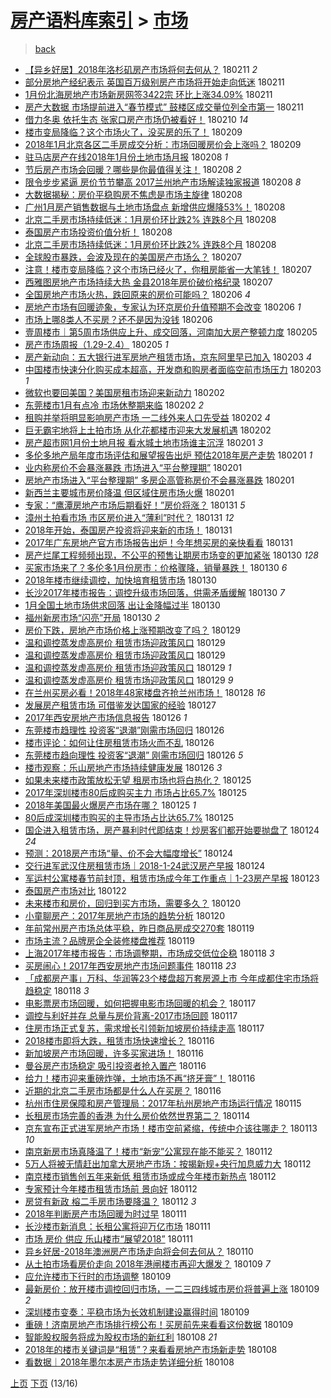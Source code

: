 [房产语料库索引](../../README.md)  > [市场](市场.md)
====
> [back](../README.md)

- [【异乡好居】2018年洛杉矶房产市场将何去何从？](http://jkwz.applinzi.com/ittc/7068859518044079120.html#%E3%80%90%E5%BC%82%E4%B9%A1%E5%A5%BD%E5%B1%85%E3%80%912018%E5%B9%B4%E6%B4%9B%E6%9D%89%E7%9F%B6%E6%88%BF%E4%BA%A7%E5%B8%82%E5%9C%BA%E5%B0%86%E4%BD%95%E5%8E%BB%E4%BD%95%E4%BB%8E%EF%BC%9F) 180211 *2* 
- [部分房地产经纪表示 英国百万级别房产市场将开始走向低迷](http://jkwz.applinzi.com/ittc/7068550657336673287.html#%E9%83%A8%E5%88%86%E6%88%BF%E5%9C%B0%E4%BA%A7%E7%BB%8F%E7%BA%AA%E8%A1%A8%E7%A4%BA+%E8%8B%B1%E5%9B%BD%E7%99%BE%E4%B8%87%E7%BA%A7%E5%88%AB%E6%88%BF%E4%BA%A7%E5%B8%82%E5%9C%BA%E5%B0%86%E5%BC%80%E5%A7%8B%E8%B5%B0%E5%90%91%E4%BD%8E%E8%BF%B7) 180211  
- [1月份北海房地产市场新房网签3422宗 环比上涨34.09%](http://jkwz.applinzi.com/ittc/7068752000148046858.html#1%E6%9C%88%E4%BB%BD%E5%8C%97%E6%B5%B7%E6%88%BF%E5%9C%B0%E4%BA%A7%E5%B8%82%E5%9C%BA%E6%96%B0%E6%88%BF%E7%BD%91%E7%AD%BE3422%E5%AE%97+%E7%8E%AF%E6%AF%94%E4%B8%8A%E6%B6%A834.09%25) 180211  
- [房产大数据 市场提前进入“春节模式” 鼓楼区成交量位列全市第一](http://jkwz.applinzi.com/ittc/7068726418718852103.html#%E6%88%BF%E4%BA%A7%E5%A4%A7%E6%95%B0%E6%8D%AE+%E5%B8%82%E5%9C%BA%E6%8F%90%E5%89%8D%E8%BF%9B%E5%85%A5%E2%80%9C%E6%98%A5%E8%8A%82%E6%A8%A1%E5%BC%8F%E2%80%9D+%E9%BC%93%E6%A5%BC%E5%8C%BA%E6%88%90%E4%BA%A4%E9%87%8F%E4%BD%8D%E5%88%97%E5%85%A8%E5%B8%82%E7%AC%AC%E4%B8%80) 180211  
- [借力冬奥 依托生态 张家口房产市场仍被看好！](http://jkwz.applinzi.com/ittc/7068370702636155911.html#%E5%80%9F%E5%8A%9B%E5%86%AC%E5%A5%A5+%E4%BE%9D%E6%89%98%E7%94%9F%E6%80%81+%E5%BC%A0%E5%AE%B6%E5%8F%A3%E6%88%BF%E4%BA%A7%E5%B8%82%E5%9C%BA%E4%BB%8D%E8%A2%AB%E7%9C%8B%E5%A5%BD%EF%BC%81) 180210 *14* 
- [楼市变局降临？这个市场火了，没买房的乐了！](http://jkwz.applinzi.com/ittc/7068175017844409354.html#%E6%A5%BC%E5%B8%82%E5%8F%98%E5%B1%80%E9%99%8D%E4%B8%B4%EF%BC%9F%E8%BF%99%E4%B8%AA%E5%B8%82%E5%9C%BA%E7%81%AB%E4%BA%86%EF%BC%8C%E6%B2%A1%E4%B9%B0%E6%88%BF%E7%9A%84%E4%B9%90%E4%BA%86%EF%BC%81) 180209  
- [2018年1月北京各区二手房成交分析：市场回暖房价会上涨吗？](http://jkwz.applinzi.com/ittc/7068030166633022475.html#2018%E5%B9%B41%E6%9C%88%E5%8C%97%E4%BA%AC%E5%90%84%E5%8C%BA%E4%BA%8C%E6%89%8B%E6%88%BF%E6%88%90%E4%BA%A4%E5%88%86%E6%9E%90%EF%BC%9A%E5%B8%82%E5%9C%BA%E5%9B%9E%E6%9A%96%E6%88%BF%E4%BB%B7%E4%BC%9A%E4%B8%8A%E6%B6%A8%E5%90%97%EF%BC%9F) 180209  
- [驻马店房产在线2018年1月份土地市场月报](http://jkwz.applinzi.com/ittc/7067766052178363402.html#%E9%A9%BB%E9%A9%AC%E5%BA%97%E6%88%BF%E4%BA%A7%E5%9C%A8%E7%BA%BF2018%E5%B9%B41%E6%9C%88%E4%BB%BD%E5%9C%9F%E5%9C%B0%E5%B8%82%E5%9C%BA%E6%9C%88%E6%8A%A5) 180208 *1* 
- [节后房产市场会回暖？哪些是你最值得关注！](http://jkwz.applinzi.com/ittc/7067755831569679371.html#%E8%8A%82%E5%90%8E%E6%88%BF%E4%BA%A7%E5%B8%82%E5%9C%BA%E4%BC%9A%E5%9B%9E%E6%9A%96%EF%BC%9F%E5%93%AA%E4%BA%9B%E6%98%AF%E4%BD%A0%E6%9C%80%E5%80%BC%E5%BE%97%E5%85%B3%E6%B3%A8%EF%BC%81) 180208 *2* 
- [限令步步紧逼 房价节节攀高 2017兰州地产市场解读独家报道](http://jkwz.applinzi.com/ittc/7067744418646197258.html#%E9%99%90%E4%BB%A4%E6%AD%A5%E6%AD%A5%E7%B4%A7%E9%80%BC+%E6%88%BF%E4%BB%B7%E8%8A%82%E8%8A%82%E6%94%80%E9%AB%98+2017%E5%85%B0%E5%B7%9E%E5%9C%B0%E4%BA%A7%E5%B8%82%E5%9C%BA%E8%A7%A3%E8%AF%BB%E7%8B%AC%E5%AE%B6%E6%8A%A5%E9%81%93) 180208 *8* 
- [大数据揭秘：房价平稳购房不焦虑是市场主旋律](http://jkwz.applinzi.com/ittc/7067723741838967818.html#%E5%A4%A7%E6%95%B0%E6%8D%AE%E6%8F%AD%E7%A7%98%EF%BC%9A%E6%88%BF%E4%BB%B7%E5%B9%B3%E7%A8%B3%E8%B4%AD%E6%88%BF%E4%B8%8D%E7%84%A6%E8%99%91%E6%98%AF%E5%B8%82%E5%9C%BA%E4%B8%BB%E6%97%8B%E5%BE%8B) 180208  
- [广州1月房产销售数据与土地市场盘点 新增供应爆降53%！](http://jkwz.applinzi.com/ittc/7067695051503567878.html#%E5%B9%BF%E5%B7%9E1%E6%9C%88%E6%88%BF%E4%BA%A7%E9%94%80%E5%94%AE%E6%95%B0%E6%8D%AE%E4%B8%8E%E5%9C%9F%E5%9C%B0%E5%B8%82%E5%9C%BA%E7%9B%98%E7%82%B9+%E6%96%B0%E5%A2%9E%E4%BE%9B%E5%BA%94%E7%88%86%E9%99%8D53%25%EF%BC%81) 180208  
- [北京二手房市场持续低迷：1月房价环比跌2% 连跌8个月](http://jkwz.applinzi.com/ittc/7067651985346397201.html#%E5%8C%97%E4%BA%AC%E4%BA%8C%E6%89%8B%E6%88%BF%E5%B8%82%E5%9C%BA%E6%8C%81%E7%BB%AD%E4%BD%8E%E8%BF%B7%EF%BC%9A1%E6%9C%88%E6%88%BF%E4%BB%B7%E7%8E%AF%E6%AF%94%E8%B7%8C2%25+%E8%BF%9E%E8%B7%8C8%E4%B8%AA%E6%9C%88) 180208  
- [泰国房产市场投资价值分析！](http://jkwz.applinzi.com/ittc/7067336922601358342.html#%E6%B3%B0%E5%9B%BD%E6%88%BF%E4%BA%A7%E5%B8%82%E5%9C%BA%E6%8A%95%E8%B5%84%E4%BB%B7%E5%80%BC%E5%88%86%E6%9E%90%EF%BC%81) 180208  
- [北京二手房市场持续低迷：1月房价环比跌2% 连跌8个月](http://jkwz.applinzi.com/ittc/7067624448008389649.html#%E5%8C%97%E4%BA%AC%E4%BA%8C%E6%89%8B%E6%88%BF%E5%B8%82%E5%9C%BA%E6%8C%81%E7%BB%AD%E4%BD%8E%E8%BF%B7%EF%BC%9A1%E6%9C%88%E6%88%BF%E4%BB%B7%E7%8E%AF%E6%AF%94%E8%B7%8C2%25+%E8%BF%9E%E8%B7%8C8%E4%B8%AA%E6%9C%88) 180208  
- [全球股市暴跌，会波及现在的美国房产市场么？](http://jkwz.applinzi.com/ittc/7067440727544300561.html#%E5%85%A8%E7%90%83%E8%82%A1%E5%B8%82%E6%9A%B4%E8%B7%8C%EF%BC%8C%E4%BC%9A%E6%B3%A2%E5%8F%8A%E7%8E%B0%E5%9C%A8%E7%9A%84%E7%BE%8E%E5%9B%BD%E6%88%BF%E4%BA%A7%E5%B8%82%E5%9C%BA%E4%B9%88%EF%BC%9F) 180207  
- [注意！楼市变局降临？这个市场已经火了，你租房能省一大笔钱！](http://jkwz.applinzi.com/ittc/7067323636484932615.html#%E6%B3%A8%E6%84%8F%EF%BC%81%E6%A5%BC%E5%B8%82%E5%8F%98%E5%B1%80%E9%99%8D%E4%B8%B4%EF%BC%9F%E8%BF%99%E4%B8%AA%E5%B8%82%E5%9C%BA%E5%B7%B2%E7%BB%8F%E7%81%AB%E4%BA%86%EF%BC%8C%E4%BD%A0%E7%A7%9F%E6%88%BF%E8%83%BD%E7%9C%81%E4%B8%80%E5%A4%A7%E7%AC%94%E9%92%B1%EF%BC%81) 180207  
- [西雅图房地产市场持续大热 金县2018年房价破价格纪录](http://jkwz.applinzi.com/ittc/7067280680990278667.html#%E8%A5%BF%E9%9B%85%E5%9B%BE%E6%88%BF%E5%9C%B0%E4%BA%A7%E5%B8%82%E5%9C%BA%E6%8C%81%E7%BB%AD%E5%A4%A7%E7%83%AD+%E9%87%91%E5%8E%BF2018%E5%B9%B4%E6%88%BF%E4%BB%B7%E7%A0%B4%E4%BB%B7%E6%A0%BC%E7%BA%AA%E5%BD%95) 180207  
- [全国房地产市场火热，跌回原来的房价可能吗？](http://jkwz.applinzi.com/ittc/7067069549432538123.html#%E5%85%A8%E5%9B%BD%E6%88%BF%E5%9C%B0%E4%BA%A7%E5%B8%82%E5%9C%BA%E7%81%AB%E7%83%AD%EF%BC%8C%E8%B7%8C%E5%9B%9E%E5%8E%9F%E6%9D%A5%E7%9A%84%E6%88%BF%E4%BB%B7%E5%8F%AF%E8%83%BD%E5%90%97%EF%BC%9F) 180206 *4* 
- [房地产市场有回暖迹象，专家认为环京房价升值预期不会改变](http://jkwz.applinzi.com/ittc/7066997370724549643.html#%E6%88%BF%E5%9C%B0%E4%BA%A7%E5%B8%82%E5%9C%BA%E6%9C%89%E5%9B%9E%E6%9A%96%E8%BF%B9%E8%B1%A1%EF%BC%8C%E4%B8%93%E5%AE%B6%E8%AE%A4%E4%B8%BA%E7%8E%AF%E4%BA%AC%E6%88%BF%E4%BB%B7%E5%8D%87%E5%80%BC%E9%A2%84%E6%9C%9F%E4%B8%8D%E4%BC%9A%E6%94%B9%E5%8F%98) 180206 *1* 
- [市场上哪8类人不买房？还不是因为没钱](http://jkwz.applinzi.com/ittc/7066892618506437649.html#%E5%B8%82%E5%9C%BA%E4%B8%8A%E5%93%AA8%E7%B1%BB%E4%BA%BA%E4%B8%8D%E4%B9%B0%E6%88%BF%EF%BC%9F%E8%BF%98%E4%B8%8D%E6%98%AF%E5%9B%A0%E4%B8%BA%E6%B2%A1%E9%92%B1) 180206  
- [壹周楼市｜第5周市场供应上升、成交回落，河南加大房产整顿力度](http://jkwz.applinzi.com/ittc/7066672547066545159.html#%E5%A3%B9%E5%91%A8%E6%A5%BC%E5%B8%82%EF%BD%9C%E7%AC%AC5%E5%91%A8%E5%B8%82%E5%9C%BA%E4%BE%9B%E5%BA%94%E4%B8%8A%E5%8D%87%E3%80%81%E6%88%90%E4%BA%A4%E5%9B%9E%E8%90%BD%EF%BC%8C%E6%B2%B3%E5%8D%97%E5%8A%A0%E5%A4%A7%E6%88%BF%E4%BA%A7%E6%95%B4%E9%A1%BF%E5%8A%9B%E5%BA%A6) 180205  
- [房产市场周报（1.29-2.4）](http://jkwz.applinzi.com/ittc/7066602976821380102.html#%E6%88%BF%E4%BA%A7%E5%B8%82%E5%9C%BA%E5%91%A8%E6%8A%A5%EF%BC%881.29-2.4%EF%BC%89) 180205 *1* 
- [房产新动向：五大银行进军房地产租赁市场，京东阿里早已加入](http://jkwz.applinzi.com/ittc/7065902654494868487.html#%E6%88%BF%E4%BA%A7%E6%96%B0%E5%8A%A8%E5%90%91%EF%BC%9A%E4%BA%94%E5%A4%A7%E9%93%B6%E8%A1%8C%E8%BF%9B%E5%86%9B%E6%88%BF%E5%9C%B0%E4%BA%A7%E7%A7%9F%E8%B5%81%E5%B8%82%E5%9C%BA%EF%BC%8C%E4%BA%AC%E4%B8%9C%E9%98%BF%E9%87%8C%E6%97%A9%E5%B7%B2%E5%8A%A0%E5%85%A5) 180203 *4* 
- [中国楼市快速分化购买成本超高，开发商和购房者面临空前市场压力](http://jkwz.applinzi.com/ittc/7065762799064450064.html#%E4%B8%AD%E5%9B%BD%E6%A5%BC%E5%B8%82%E5%BF%AB%E9%80%9F%E5%88%86%E5%8C%96%E8%B4%AD%E4%B9%B0%E6%88%90%E6%9C%AC%E8%B6%85%E9%AB%98%EF%BC%8C%E5%BC%80%E5%8F%91%E5%95%86%E5%92%8C%E8%B4%AD%E6%88%BF%E8%80%85%E9%9D%A2%E4%B8%B4%E7%A9%BA%E5%89%8D%E5%B8%82%E5%9C%BA%E5%8E%8B%E5%8A%9B) 180203 *1* 
- [微软也要回美国？美国房租市场迎来新动力](http://jkwz.applinzi.com/ittc/7065512532314162192.html#%E5%BE%AE%E8%BD%AF%E4%B9%9F%E8%A6%81%E5%9B%9E%E7%BE%8E%E5%9B%BD%EF%BC%9F%E7%BE%8E%E5%9B%BD%E6%88%BF%E7%A7%9F%E5%B8%82%E5%9C%BA%E8%BF%8E%E6%9D%A5%E6%96%B0%E5%8A%A8%E5%8A%9B) 180202  
- [东莞楼市1月有点冷 市场休整期来临](http://jkwz.applinzi.com/ittc/7065412453557339142.html#%E4%B8%9C%E8%8E%9E%E6%A5%BC%E5%B8%821%E6%9C%88%E6%9C%89%E7%82%B9%E5%86%B7+%E5%B8%82%E5%9C%BA%E4%BC%91%E6%95%B4%E6%9C%9F%E6%9D%A5%E4%B8%B4) 180202 *2* 
- [租购并举将明显影响房产市场 一二线外来人口先受益](http://jkwz.applinzi.com/ittc/7065406534811386890.html#%E7%A7%9F%E8%B4%AD%E5%B9%B6%E4%B8%BE%E5%B0%86%E6%98%8E%E6%98%BE%E5%BD%B1%E5%93%8D%E6%88%BF%E4%BA%A7%E5%B8%82%E5%9C%BA+%E4%B8%80%E4%BA%8C%E7%BA%BF%E5%A4%96%E6%9D%A5%E4%BA%BA%E5%8F%A3%E5%85%88%E5%8F%97%E7%9B%8A) 180202 *4* 
- [巨无霸宅地将上土拍市场 从化花都楼市迎来大发展机遇](http://jkwz.applinzi.com/ittc/7065383315442238475.html#%E5%B7%A8%E6%97%A0%E9%9C%B8%E5%AE%85%E5%9C%B0%E5%B0%86%E4%B8%8A%E5%9C%9F%E6%8B%8D%E5%B8%82%E5%9C%BA+%E4%BB%8E%E5%8C%96%E8%8A%B1%E9%83%BD%E6%A5%BC%E5%B8%82%E8%BF%8E%E6%9D%A5%E5%A4%A7%E5%8F%91%E5%B1%95%E6%9C%BA%E9%81%87) 180202  
- [房产超市网1月份土地月报 看水城土地市场谁主沉浮](http://jkwz.applinzi.com/ittc/7065177208241259526.html#%E6%88%BF%E4%BA%A7%E8%B6%85%E5%B8%82%E7%BD%911%E6%9C%88%E4%BB%BD%E5%9C%9F%E5%9C%B0%E6%9C%88%E6%8A%A5+%E7%9C%8B%E6%B0%B4%E5%9F%8E%E5%9C%9F%E5%9C%B0%E5%B8%82%E5%9C%BA%E8%B0%81%E4%B8%BB%E6%B2%89%E6%B5%AE) 180201 *3* 
- [多伦多地产局年度市场评估和展望报告出炉 预估2018年房产走势](http://jkwz.applinzi.com/ittc/7065158774619112465.html#%E5%A4%9A%E4%BC%A6%E5%A4%9A%E5%9C%B0%E4%BA%A7%E5%B1%80%E5%B9%B4%E5%BA%A6%E5%B8%82%E5%9C%BA%E8%AF%84%E4%BC%B0%E5%92%8C%E5%B1%95%E6%9C%9B%E6%8A%A5%E5%91%8A%E5%87%BA%E7%82%89+%E9%A2%84%E4%BC%B02018%E5%B9%B4%E6%88%BF%E4%BA%A7%E8%B5%B0%E5%8A%BF) 180201 *1* 
- [业内称房价不会暴涨暴跌 市场进入“平台整理期”](http://jkwz.applinzi.com/ittc/7065054195407651857.html#%E4%B8%9A%E5%86%85%E7%A7%B0%E6%88%BF%E4%BB%B7%E4%B8%8D%E4%BC%9A%E6%9A%B4%E6%B6%A8%E6%9A%B4%E8%B7%8C+%E5%B8%82%E5%9C%BA%E8%BF%9B%E5%85%A5%E2%80%9C%E5%B9%B3%E5%8F%B0%E6%95%B4%E7%90%86%E6%9C%9F%E2%80%9D) 180201  
- [房地产市场进入“平台整理期” 多房企高管称房价不会暴涨暴跌](http://jkwz.applinzi.com/ittc/7065039687985398790.html#%E6%88%BF%E5%9C%B0%E4%BA%A7%E5%B8%82%E5%9C%BA%E8%BF%9B%E5%85%A5%E2%80%9C%E5%B9%B3%E5%8F%B0%E6%95%B4%E7%90%86%E6%9C%9F%E2%80%9D+%E5%A4%9A%E6%88%BF%E4%BC%81%E9%AB%98%E7%AE%A1%E7%A7%B0%E6%88%BF%E4%BB%B7%E4%B8%8D%E4%BC%9A%E6%9A%B4%E6%B6%A8%E6%9A%B4%E8%B7%8C) 180201  
- [新西兰主要城市房价降温 但区域住房市场火爆](http://jkwz.applinzi.com/ittc/7065037900071044112.html#%E6%96%B0%E8%A5%BF%E5%85%B0%E4%B8%BB%E8%A6%81%E5%9F%8E%E5%B8%82%E6%88%BF%E4%BB%B7%E9%99%8D%E6%B8%A9+%E4%BD%86%E5%8C%BA%E5%9F%9F%E4%BD%8F%E6%88%BF%E5%B8%82%E5%9C%BA%E7%81%AB%E7%88%86) 180201  
- [专家：“鹰潭房地产市场后期看好！”房价将涨？](http://jkwz.applinzi.com/ittc/7064786616575329290.html#%E4%B8%93%E5%AE%B6%EF%BC%9A%E2%80%9C%E9%B9%B0%E6%BD%AD%E6%88%BF%E5%9C%B0%E4%BA%A7%E5%B8%82%E5%9C%BA%E5%90%8E%E6%9C%9F%E7%9C%8B%E5%A5%BD%EF%BC%81%E2%80%9D%E6%88%BF%E4%BB%B7%E5%B0%86%E6%B6%A8%EF%BC%9F) 180131 *5* 
- [漳州土拍看市场 市区房价进入“薄利”时代？](http://jkwz.applinzi.com/ittc/7064440618111992842.html#%E6%BC%B3%E5%B7%9E%E5%9C%9F%E6%8B%8D%E7%9C%8B%E5%B8%82%E5%9C%BA+%E5%B8%82%E5%8C%BA%E6%88%BF%E4%BB%B7%E8%BF%9B%E5%85%A5%E2%80%9C%E8%96%84%E5%88%A9%E2%80%9D%E6%97%B6%E4%BB%A3%EF%BC%9F) 180131 *12* 
- [2018年开始，泰国房产投资将迎来新的市场！](http://jkwz.applinzi.com/ittc/7064668514462204938.html#2018%E5%B9%B4%E5%BC%80%E5%A7%8B%EF%BC%8C%E6%B3%B0%E5%9B%BD%E6%88%BF%E4%BA%A7%E6%8A%95%E8%B5%84%E5%B0%86%E8%BF%8E%E6%9D%A5%E6%96%B0%E7%9A%84%E5%B8%82%E5%9C%BA%EF%BC%81) 180131  
- [2017年广东房地产官方市场报告出炉！今年想买房的亲快看看](http://jkwz.applinzi.com/ittc/7064544522220864518.html#2017%E5%B9%B4%E5%B9%BF%E4%B8%9C%E6%88%BF%E5%9C%B0%E4%BA%A7%E5%AE%98%E6%96%B9%E5%B8%82%E5%9C%BA%E6%8A%A5%E5%91%8A%E5%87%BA%E7%82%89%EF%BC%81%E4%BB%8A%E5%B9%B4%E6%83%B3%E4%B9%B0%E6%88%BF%E7%9A%84%E4%BA%B2%E5%BF%AB%E7%9C%8B%E7%9C%8B) 180131  
- [房产烂尾工程频频出现，不公平的预售让期房市场变的更加紧张](http://jkwz.applinzi.com/ittc/7064466181996413963.html#%E6%88%BF%E4%BA%A7%E7%83%82%E5%B0%BE%E5%B7%A5%E7%A8%8B%E9%A2%91%E9%A2%91%E5%87%BA%E7%8E%B0%EF%BC%8C%E4%B8%8D%E5%85%AC%E5%B9%B3%E7%9A%84%E9%A2%84%E5%94%AE%E8%AE%A9%E6%9C%9F%E6%88%BF%E5%B8%82%E5%9C%BA%E5%8F%98%E7%9A%84%E6%9B%B4%E5%8A%A0%E7%B4%A7%E5%BC%A0) 180130 *128* 
- [买家市场来了？多伦多1月份房市：价格骤降，销量暴跌！](http://jkwz.applinzi.com/ittc/7064331058370053137.html#%E4%B9%B0%E5%AE%B6%E5%B8%82%E5%9C%BA%E6%9D%A5%E4%BA%86%EF%BC%9F%E5%A4%9A%E4%BC%A6%E5%A4%9A1%E6%9C%88%E4%BB%BD%E6%88%BF%E5%B8%82%EF%BC%9A%E4%BB%B7%E6%A0%BC%E9%AA%A4%E9%99%8D%EF%BC%8C%E9%94%80%E9%87%8F%E6%9A%B4%E8%B7%8C%EF%BC%81) 180130 *6* 
- [2018年楼市继续调控，加快培育租赁市场](http://jkwz.applinzi.com/ittc/7064312651394319367.html#2018%E5%B9%B4%E6%A5%BC%E5%B8%82%E7%BB%A7%E7%BB%AD%E8%B0%83%E6%8E%A7%EF%BC%8C%E5%8A%A0%E5%BF%AB%E5%9F%B9%E8%82%B2%E7%A7%9F%E8%B5%81%E5%B8%82%E5%9C%BA) 180130  
- [长沙2017年楼市报告：调控升级市场回落，供需矛盾缓解](http://jkwz.applinzi.com/ittc/7064303616389547015.html#%E9%95%BF%E6%B2%992017%E5%B9%B4%E6%A5%BC%E5%B8%82%E6%8A%A5%E5%91%8A%EF%BC%9A%E8%B0%83%E6%8E%A7%E5%8D%87%E7%BA%A7%E5%B8%82%E5%9C%BA%E5%9B%9E%E8%90%BD%EF%BC%8C%E4%BE%9B%E9%9C%80%E7%9F%9B%E7%9B%BE%E7%BC%93%E8%A7%A3) 180130 *7* 
- [1月全国土地市场供求回落 出让金降幅过半](http://jkwz.applinzi.com/ittc/7064300276981171207.html#1%E6%9C%88%E5%85%A8%E5%9B%BD%E5%9C%9F%E5%9C%B0%E5%B8%82%E5%9C%BA%E4%BE%9B%E6%B1%82%E5%9B%9E%E8%90%BD+%E5%87%BA%E8%AE%A9%E9%87%91%E9%99%8D%E5%B9%85%E8%BF%87%E5%8D%8A) 180130  
- [福州新房市场“闪亮”开局](http://jkwz.applinzi.com/ittc/7064296516867326982.html#%E7%A6%8F%E5%B7%9E%E6%96%B0%E6%88%BF%E5%B8%82%E5%9C%BA%E2%80%9C%E9%97%AA%E4%BA%AE%E2%80%9D%E5%BC%80%E5%B1%80) 180130 *2* 
- [房价下跌，房地产市场价格上涨预期改变了吗？](http://jkwz.applinzi.com/ittc/7063958024744338439.html#%E6%88%BF%E4%BB%B7%E4%B8%8B%E8%B7%8C%EF%BC%8C%E6%88%BF%E5%9C%B0%E4%BA%A7%E5%B8%82%E5%9C%BA%E4%BB%B7%E6%A0%BC%E4%B8%8A%E6%B6%A8%E9%A2%84%E6%9C%9F%E6%94%B9%E5%8F%98%E4%BA%86%E5%90%97%EF%BC%9F) 180129  
- [温和调控蒸发虚高房价 租赁市场迎政策风口](http://jkwz.applinzi.com/ittc/7063928736372491270.html#%E6%B8%A9%E5%92%8C%E8%B0%83%E6%8E%A7%E8%92%B8%E5%8F%91%E8%99%9A%E9%AB%98%E6%88%BF%E4%BB%B7+%E7%A7%9F%E8%B5%81%E5%B8%82%E5%9C%BA%E8%BF%8E%E6%94%BF%E7%AD%96%E9%A3%8E%E5%8F%A3) 180129  
- [温和调控蒸发虚高房价 租赁市场迎政策风口](http://jkwz.applinzi.com/ittc/7063927962393379847.html#%E6%B8%A9%E5%92%8C%E8%B0%83%E6%8E%A7%E8%92%B8%E5%8F%91%E8%99%9A%E9%AB%98%E6%88%BF%E4%BB%B7+%E7%A7%9F%E8%B5%81%E5%B8%82%E5%9C%BA%E8%BF%8E%E6%94%BF%E7%AD%96%E9%A3%8E%E5%8F%A3) 180129  
- [温和调控蒸发虚高房价 租赁市场迎政策风口](http://jkwz.applinzi.com/ittc/7063908588722848785.html#%E6%B8%A9%E5%92%8C%E8%B0%83%E6%8E%A7%E8%92%B8%E5%8F%91%E8%99%9A%E9%AB%98%E6%88%BF%E4%BB%B7+%E7%A7%9F%E8%B5%81%E5%B8%82%E5%9C%BA%E8%BF%8E%E6%94%BF%E7%AD%96%E9%A3%8E%E5%8F%A3) 180129 *1* 
- [温和调控蒸发虚高房价 租赁市场迎政策风口](http://jkwz.applinzi.com/ittc/7063865218491220999.html#%E6%B8%A9%E5%92%8C%E8%B0%83%E6%8E%A7%E8%92%B8%E5%8F%91%E8%99%9A%E9%AB%98%E6%88%BF%E4%BB%B7+%E7%A7%9F%E8%B5%81%E5%B8%82%E5%9C%BA%E8%BF%8E%E6%94%BF%E7%AD%96%E9%A3%8E%E5%8F%A3) 180129 *9* 
- [在兰州买房必看！2018年48家楼盘齐抢兰州市场！](http://jkwz.applinzi.com/ittc/7063578693530551313.html#%E5%9C%A8%E5%85%B0%E5%B7%9E%E4%B9%B0%E6%88%BF%E5%BF%85%E7%9C%8B%EF%BC%812018%E5%B9%B448%E5%AE%B6%E6%A5%BC%E7%9B%98%E9%BD%90%E6%8A%A2%E5%85%B0%E5%B7%9E%E5%B8%82%E5%9C%BA%EF%BC%81) 180128 *16* 
- [发展房产租赁市场 可借鉴发达国家的经验](http://jkwz.applinzi.com/ittc/7063169150174626832.html#%E5%8F%91%E5%B1%95%E6%88%BF%E4%BA%A7%E7%A7%9F%E8%B5%81%E5%B8%82%E5%9C%BA+%E5%8F%AF%E5%80%9F%E9%89%B4%E5%8F%91%E8%BE%BE%E5%9B%BD%E5%AE%B6%E7%9A%84%E7%BB%8F%E9%AA%8C) 180127  
- [2017年西安房地产市场信息报告](http://jkwz.applinzi.com/ittc/7062916029812835335.html#2017%E5%B9%B4%E8%A5%BF%E5%AE%89%E6%88%BF%E5%9C%B0%E4%BA%A7%E5%B8%82%E5%9C%BA%E4%BF%A1%E6%81%AF%E6%8A%A5%E5%91%8A) 180126 *1* 
- [东莞楼市趋理性 投资客“退潮”刚需市场回归](http://jkwz.applinzi.com/ittc/7062821336479433744.html#%E4%B8%9C%E8%8E%9E%E6%A5%BC%E5%B8%82%E8%B6%8B%E7%90%86%E6%80%A7+%E6%8A%95%E8%B5%84%E5%AE%A2%E2%80%9C%E9%80%80%E6%BD%AE%E2%80%9D%E5%88%9A%E9%9C%80%E5%B8%82%E5%9C%BA%E5%9B%9E%E5%BD%92) 180126  
- [楼市评论：如何让住房租赁市场火而不乱](http://jkwz.applinzi.com/ittc/7062821325821707275.html#%E6%A5%BC%E5%B8%82%E8%AF%84%E8%AE%BA%EF%BC%9A%E5%A6%82%E4%BD%95%E8%AE%A9%E4%BD%8F%E6%88%BF%E7%A7%9F%E8%B5%81%E5%B8%82%E5%9C%BA%E7%81%AB%E8%80%8C%E4%B8%8D%E4%B9%B1) 180126  
- [东莞楼市趋向理性 投资客“退潮” 刚需市场回归](http://jkwz.applinzi.com/ittc/7062796254650565642.html#%E4%B8%9C%E8%8E%9E%E6%A5%BC%E5%B8%82%E8%B6%8B%E5%90%91%E7%90%86%E6%80%A7+%E6%8A%95%E8%B5%84%E5%AE%A2%E2%80%9C%E9%80%80%E6%BD%AE%E2%80%9D+%E5%88%9A%E9%9C%80%E5%B8%82%E5%9C%BA%E5%9B%9E%E5%BD%92) 180126 *5* 
- [楼市观察：乐山房地产市场持续健康发展](http://jkwz.applinzi.com/ittc/7062786228548535313.html#%E6%A5%BC%E5%B8%82%E8%A7%82%E5%AF%9F%EF%BC%9A%E4%B9%90%E5%B1%B1%E6%88%BF%E5%9C%B0%E4%BA%A7%E5%B8%82%E5%9C%BA%E6%8C%81%E7%BB%AD%E5%81%A5%E5%BA%B7%E5%8F%91%E5%B1%95) 180126 *3* 
- [如果未来楼市政策放松无望 租房市场也将白热化？](http://jkwz.applinzi.com/ittc/7062535818160112647.html#%E5%A6%82%E6%9E%9C%E6%9C%AA%E6%9D%A5%E6%A5%BC%E5%B8%82%E6%94%BF%E7%AD%96%E6%94%BE%E6%9D%BE%E6%97%A0%E6%9C%9B+%E7%A7%9F%E6%88%BF%E5%B8%82%E5%9C%BA%E4%B9%9F%E5%B0%86%E7%99%BD%E7%83%AD%E5%8C%96%EF%BC%9F) 180125  
- [2017年深圳楼市80后成购买主力 市场占比65.7%](http://jkwz.applinzi.com/ittc/7062534449810375691.html#2017%E5%B9%B4%E6%B7%B1%E5%9C%B3%E6%A5%BC%E5%B8%8280%E5%90%8E%E6%88%90%E8%B4%AD%E4%B9%B0%E4%B8%BB%E5%8A%9B+%E5%B8%82%E5%9C%BA%E5%8D%A0%E6%AF%9465.7%25) 180125  
- [2018年美国最火爆房产市场在哪？](http://jkwz.applinzi.com/ittc/7062526002268210192.html#2018%E5%B9%B4%E7%BE%8E%E5%9B%BD%E6%9C%80%E7%81%AB%E7%88%86%E6%88%BF%E4%BA%A7%E5%B8%82%E5%9C%BA%E5%9C%A8%E5%93%AA%EF%BC%9F) 180125 *1* 
- [80后成深圳楼市购买的主导市场占比达65.7%](http://jkwz.applinzi.com/ittc/7062443727790801937.html#80%E5%90%8E%E6%88%90%E6%B7%B1%E5%9C%B3%E6%A5%BC%E5%B8%82%E8%B4%AD%E4%B9%B0%E7%9A%84%E4%B8%BB%E5%AF%BC%E5%B8%82%E5%9C%BA%E5%8D%A0%E6%AF%94%E8%BE%BE65.7%25) 180125  
- [国企进入租赁市场，房产暴利时代即结束！炒房客们都开始要抛盘了](http://jkwz.applinzi.com/ittc/7062100471064298513.html#%E5%9B%BD%E4%BC%81%E8%BF%9B%E5%85%A5%E7%A7%9F%E8%B5%81%E5%B8%82%E5%9C%BA%EF%BC%8C%E6%88%BF%E4%BA%A7%E6%9A%B4%E5%88%A9%E6%97%B6%E4%BB%A3%E5%8D%B3%E7%BB%93%E6%9D%9F%EF%BC%81%E7%82%92%E6%88%BF%E5%AE%A2%E4%BB%AC%E9%83%BD%E5%BC%80%E5%A7%8B%E8%A6%81%E6%8A%9B%E7%9B%98%E4%BA%86) 180124 *24* 
- [预测：2018房产市场“量、价不会大幅度增长”](http://jkwz.applinzi.com/ittc/7062082045205808139.html#%E9%A2%84%E6%B5%8B%EF%BC%9A2018%E6%88%BF%E4%BA%A7%E5%B8%82%E5%9C%BA%E2%80%9C%E9%87%8F%E3%80%81%E4%BB%B7%E4%B8%8D%E4%BC%9A%E5%A4%A7%E5%B9%85%E5%BA%A6%E5%A2%9E%E9%95%BF%E2%80%9D) 180124  
- [交行进军武汉住房租赁市场｜2018-1-24武汉房产早报](http://jkwz.applinzi.com/ittc/7062061474489304070.html#%E4%BA%A4%E8%A1%8C%E8%BF%9B%E5%86%9B%E6%AD%A6%E6%B1%89%E4%BD%8F%E6%88%BF%E7%A7%9F%E8%B5%81%E5%B8%82%E5%9C%BA%EF%BD%9C2018-1-24%E6%AD%A6%E6%B1%89%E6%88%BF%E4%BA%A7%E6%97%A9%E6%8A%A5) 180124  
- [军运村公寓楼春节前封顶，租赁市场成今年工作重点｜1-23房产早报](http://jkwz.applinzi.com/ittc/7061688691607471120.html#%E5%86%9B%E8%BF%90%E6%9D%91%E5%85%AC%E5%AF%93%E6%A5%BC%E6%98%A5%E8%8A%82%E5%89%8D%E5%B0%81%E9%A1%B6%EF%BC%8C%E7%A7%9F%E8%B5%81%E5%B8%82%E5%9C%BA%E6%88%90%E4%BB%8A%E5%B9%B4%E5%B7%A5%E4%BD%9C%E9%87%8D%E7%82%B9%EF%BD%9C1-23%E6%88%BF%E4%BA%A7%E6%97%A9%E6%8A%A5) 180123  
- [泰国房产市场对比](http://jkwz.applinzi.com/ittc/7061419038704403467.html#%E6%B3%B0%E5%9B%BD%E6%88%BF%E4%BA%A7%E5%B8%82%E5%9C%BA%E5%AF%B9%E6%AF%94) 180122  
- [未来楼市和房价，回归到买方市场，需要多久？](http://jkwz.applinzi.com/ittc/7060739792717743120.html#%E6%9C%AA%E6%9D%A5%E6%A5%BC%E5%B8%82%E5%92%8C%E6%88%BF%E4%BB%B7%EF%BC%8C%E5%9B%9E%E5%BD%92%E5%88%B0%E4%B9%B0%E6%96%B9%E5%B8%82%E5%9C%BA%EF%BC%8C%E9%9C%80%E8%A6%81%E5%A4%9A%E4%B9%85%EF%BC%9F) 180120  
- [小童聊房产：2017年房地产市场的趋势分析](http://jkwz.applinzi.com/ittc/7060695026990842887.html#%E5%B0%8F%E7%AB%A5%E8%81%8A%E6%88%BF%E4%BA%A7%EF%BC%9A2017%E5%B9%B4%E6%88%BF%E5%9C%B0%E4%BA%A7%E5%B8%82%E5%9C%BA%E7%9A%84%E8%B6%8B%E5%8A%BF%E5%88%86%E6%9E%90) 180120  
- [年前常州房产市场总体平稳，昨日商品房成交270套](http://jkwz.applinzi.com/ittc/7060260928199590923.html#%E5%B9%B4%E5%89%8D%E5%B8%B8%E5%B7%9E%E6%88%BF%E4%BA%A7%E5%B8%82%E5%9C%BA%E6%80%BB%E4%BD%93%E5%B9%B3%E7%A8%B3%EF%BC%8C%E6%98%A8%E6%97%A5%E5%95%86%E5%93%81%E6%88%BF%E6%88%90%E4%BA%A4270%E5%A5%97) 180119  
- [市场主流？品牌房企全装修楼盘推荐](http://jkwz.applinzi.com/ittc/7060198108594439175.html#%E5%B8%82%E5%9C%BA%E4%B8%BB%E6%B5%81%EF%BC%9F%E5%93%81%E7%89%8C%E6%88%BF%E4%BC%81%E5%85%A8%E8%A3%85%E4%BF%AE%E6%A5%BC%E7%9B%98%E6%8E%A8%E8%8D%90) 180119  
- [上海2017年楼市报告：市场调整期，市场成交低位企稳](http://jkwz.applinzi.com/ittc/7059962033401758730.html#%E4%B8%8A%E6%B5%B72017%E5%B9%B4%E6%A5%BC%E5%B8%82%E6%8A%A5%E5%91%8A%EF%BC%9A%E5%B8%82%E5%9C%BA%E8%B0%83%E6%95%B4%E6%9C%9F%EF%BC%8C%E5%B8%82%E5%9C%BA%E6%88%90%E4%BA%A4%E4%BD%8E%E4%BD%8D%E4%BC%81%E7%A8%B3) 180118 *3* 
- [买房闹心！2017年西安房地产市场问题事件](http://jkwz.applinzi.com/ittc/7059957636395435019.html#%E4%B9%B0%E6%88%BF%E9%97%B9%E5%BF%83%EF%BC%812017%E5%B9%B4%E8%A5%BF%E5%AE%89%E6%88%BF%E5%9C%B0%E4%BA%A7%E5%B8%82%E5%9C%BA%E9%97%AE%E9%A2%98%E4%BA%8B%E4%BB%B6) 180118 *23* 
- [「成都房产事」万科、华润等23个楼盘超万套房源上市 今年成都住宅市场将趋稳定](http://jkwz.applinzi.com/ittc/7059885823015519249.html#%E3%80%8C%E6%88%90%E9%83%BD%E6%88%BF%E4%BA%A7%E4%BA%8B%E3%80%8D%E4%B8%87%E7%A7%91%E3%80%81%E5%8D%8E%E6%B6%A6%E7%AD%8923%E4%B8%AA%E6%A5%BC%E7%9B%98%E8%B6%85%E4%B8%87%E5%A5%97%E6%88%BF%E6%BA%90%E4%B8%8A%E5%B8%82+%E4%BB%8A%E5%B9%B4%E6%88%90%E9%83%BD%E4%BD%8F%E5%AE%85%E5%B8%82%E5%9C%BA%E5%B0%86%E8%B6%8B%E7%A8%B3%E5%AE%9A) 180118 *3* 
- [电影票房市场回暖，如何把握电影市场回暖的机会？](http://jkwz.applinzi.com/ittc/7059688054409659409.html#%E7%94%B5%E5%BD%B1%E7%A5%A8%E6%88%BF%E5%B8%82%E5%9C%BA%E5%9B%9E%E6%9A%96%EF%BC%8C%E5%A6%82%E4%BD%95%E6%8A%8A%E6%8F%A1%E7%94%B5%E5%BD%B1%E5%B8%82%E5%9C%BA%E5%9B%9E%E6%9A%96%E7%9A%84%E6%9C%BA%E4%BC%9A%EF%BC%9F) 180117  
- [调控与利好并存 总量与房价背离-2017市场回顾](http://jkwz.applinzi.com/ittc/7059631872898761744.html#%E8%B0%83%E6%8E%A7%E4%B8%8E%E5%88%A9%E5%A5%BD%E5%B9%B6%E5%AD%98+%E6%80%BB%E9%87%8F%E4%B8%8E%E6%88%BF%E4%BB%B7%E8%83%8C%E7%A6%BB-2017%E5%B8%82%E5%9C%BA%E5%9B%9E%E9%A1%BE) 180117  
- [住房市场正式复苏，需求增长引领新加坡房价持续走高](http://jkwz.applinzi.com/ittc/7059497577458697227.html#%E4%BD%8F%E6%88%BF%E5%B8%82%E5%9C%BA%E6%AD%A3%E5%BC%8F%E5%A4%8D%E8%8B%8F%EF%BC%8C%E9%9C%80%E6%B1%82%E5%A2%9E%E9%95%BF%E5%BC%95%E9%A2%86%E6%96%B0%E5%8A%A0%E5%9D%A1%E6%88%BF%E4%BB%B7%E6%8C%81%E7%BB%AD%E8%B5%B0%E9%AB%98) 180117  
- [2018楼市即将大跌，租赁市场快速增长？](http://jkwz.applinzi.com/ittc/7059285022605837328.html#2018%E6%A5%BC%E5%B8%82%E5%8D%B3%E5%B0%86%E5%A4%A7%E8%B7%8C%EF%BC%8C%E7%A7%9F%E8%B5%81%E5%B8%82%E5%9C%BA%E5%BF%AB%E9%80%9F%E5%A2%9E%E9%95%BF%EF%BC%9F) 180116  
- [新加坡房产市场回暖，许多买家进场！](http://jkwz.applinzi.com/ittc/7059212450409219078.html#%E6%96%B0%E5%8A%A0%E5%9D%A1%E6%88%BF%E4%BA%A7%E5%B8%82%E5%9C%BA%E5%9B%9E%E6%9A%96%EF%BC%8C%E8%AE%B8%E5%A4%9A%E4%B9%B0%E5%AE%B6%E8%BF%9B%E5%9C%BA%EF%BC%81) 180116  
- [曼谷房产市场稳定 吸引投资者抢入置产](http://jkwz.applinzi.com/ittc/7059138352450634769.html#%E6%9B%BC%E8%B0%B7%E6%88%BF%E4%BA%A7%E5%B8%82%E5%9C%BA%E7%A8%B3%E5%AE%9A+%E5%90%B8%E5%BC%95%E6%8A%95%E8%B5%84%E8%80%85%E6%8A%A2%E5%85%A5%E7%BD%AE%E4%BA%A7) 180116  
- [给力！楼市迎来重磅炸弹，土地市场不再“挤牙膏”！](http://jkwz.applinzi.com/ittc/7059126824766800902.html#%E7%BB%99%E5%8A%9B%EF%BC%81%E6%A5%BC%E5%B8%82%E8%BF%8E%E6%9D%A5%E9%87%8D%E7%A3%85%E7%82%B8%E5%BC%B9%EF%BC%8C%E5%9C%9F%E5%9C%B0%E5%B8%82%E5%9C%BA%E4%B8%8D%E5%86%8D%E2%80%9C%E6%8C%A4%E7%89%99%E8%86%8F%E2%80%9D%EF%BC%81) 180116  
- [近期的北京二手房市场都是什么人在买房？](http://jkwz.applinzi.com/ittc/7059103963473773584.html#%E8%BF%91%E6%9C%9F%E7%9A%84%E5%8C%97%E4%BA%AC%E4%BA%8C%E6%89%8B%E6%88%BF%E5%B8%82%E5%9C%BA%E9%83%BD%E6%98%AF%E4%BB%80%E4%B9%88%E4%BA%BA%E5%9C%A8%E4%B9%B0%E6%88%BF%EF%BC%9F) 180116  
- [杭州市住房保障和房产管理局：2017年杭州房地产市场运行情况](http://jkwz.applinzi.com/ittc/7058746400571917318.html#%E6%9D%AD%E5%B7%9E%E5%B8%82%E4%BD%8F%E6%88%BF%E4%BF%9D%E9%9A%9C%E5%92%8C%E6%88%BF%E4%BA%A7%E7%AE%A1%E7%90%86%E5%B1%80%EF%BC%9A2017%E5%B9%B4%E6%9D%AD%E5%B7%9E%E6%88%BF%E5%9C%B0%E4%BA%A7%E5%B8%82%E5%9C%BA%E8%BF%90%E8%A1%8C%E6%83%85%E5%86%B5) 180115  
- [长租房市场完善的香港 为什么房价依然世界第二？](http://jkwz.applinzi.com/ittc/7058521466151109648.html#%E9%95%BF%E7%A7%9F%E6%88%BF%E5%B8%82%E5%9C%BA%E5%AE%8C%E5%96%84%E7%9A%84%E9%A6%99%E6%B8%AF+%E4%B8%BA%E4%BB%80%E4%B9%88%E6%88%BF%E4%BB%B7%E4%BE%9D%E7%84%B6%E4%B8%96%E7%95%8C%E7%AC%AC%E4%BA%8C%EF%BC%9F) 180114  
- [京东宣布正式进军房地产市场！楼市空前紧缩，传统中介该往哪走？](http://jkwz.applinzi.com/ittc/7058085293385581574.html#%E4%BA%AC%E4%B8%9C%E5%AE%A3%E5%B8%83%E6%AD%A3%E5%BC%8F%E8%BF%9B%E5%86%9B%E6%88%BF%E5%9C%B0%E4%BA%A7%E5%B8%82%E5%9C%BA%EF%BC%81%E6%A5%BC%E5%B8%82%E7%A9%BA%E5%89%8D%E7%B4%A7%E7%BC%A9%EF%BC%8C%E4%BC%A0%E7%BB%9F%E4%B8%AD%E4%BB%8B%E8%AF%A5%E5%BE%80%E5%93%AA%E8%B5%B0%EF%BC%9F) 180113 *10* 
- [南京新房市场真降温了！楼市“新宠”公寓现在能不能买？](http://jkwz.applinzi.com/ittc/7057742068271547408.html#%E5%8D%97%E4%BA%AC%E6%96%B0%E6%88%BF%E5%B8%82%E5%9C%BA%E7%9C%9F%E9%99%8D%E6%B8%A9%E4%BA%86%EF%BC%81%E6%A5%BC%E5%B8%82%E2%80%9C%E6%96%B0%E5%AE%A0%E2%80%9D%E5%85%AC%E5%AF%93%E7%8E%B0%E5%9C%A8%E8%83%BD%E4%B8%8D%E8%83%BD%E4%B9%B0%EF%BC%9F) 180112  
- [5万人将被无情赶出加拿大房地产市场：按揭新规+央行加息威力大](http://jkwz.applinzi.com/ittc/7057672056278090759.html#5%E4%B8%87%E4%BA%BA%E5%B0%86%E8%A2%AB%E6%97%A0%E6%83%85%E8%B5%B6%E5%87%BA%E5%8A%A0%E6%8B%BF%E5%A4%A7%E6%88%BF%E5%9C%B0%E4%BA%A7%E5%B8%82%E5%9C%BA%EF%BC%9A%E6%8C%89%E6%8F%AD%E6%96%B0%E8%A7%84%2B%E5%A4%AE%E8%A1%8C%E5%8A%A0%E6%81%AF%E5%A8%81%E5%8A%9B%E5%A4%A7) 180112  
- [南京楼市销售创五年来新低 租赁市场或成今年楼市新热点](http://jkwz.applinzi.com/ittc/7057633485559170065.html#%E5%8D%97%E4%BA%AC%E6%A5%BC%E5%B8%82%E9%94%80%E5%94%AE%E5%88%9B%E4%BA%94%E5%B9%B4%E6%9D%A5%E6%96%B0%E4%BD%8E+%E7%A7%9F%E8%B5%81%E5%B8%82%E5%9C%BA%E6%88%96%E6%88%90%E4%BB%8A%E5%B9%B4%E6%A5%BC%E5%B8%82%E6%96%B0%E7%83%AD%E7%82%B9) 180112  
- [专家预计今年楼市租赁市场前 景向好](http://jkwz.applinzi.com/ittc/7057628385818182673.html#%E4%B8%93%E5%AE%B6%E9%A2%84%E8%AE%A1%E4%BB%8A%E5%B9%B4%E6%A5%BC%E5%B8%82%E7%A7%9F%E8%B5%81%E5%B8%82%E5%9C%BA%E5%89%8D+%E6%99%AF%E5%90%91%E5%A5%BD) 180112  
- [房贷有新政 榕二手房市场要降温？](http://jkwz.applinzi.com/ittc/7057617390731265030.html#%E6%88%BF%E8%B4%B7%E6%9C%89%E6%96%B0%E6%94%BF+%E6%A6%95%E4%BA%8C%E6%89%8B%E6%88%BF%E5%B8%82%E5%9C%BA%E8%A6%81%E9%99%8D%E6%B8%A9%EF%BC%9F) 180112 *3* 
- [2018年判断房产市场回暖为时过早](http://jkwz.applinzi.com/ittc/7057314946579170320.html#2018%E5%B9%B4%E5%88%A4%E6%96%AD%E6%88%BF%E4%BA%A7%E5%B8%82%E5%9C%BA%E5%9B%9E%E6%9A%96%E4%B8%BA%E6%97%B6%E8%BF%87%E6%97%A9) 180111  
- [长沙楼市新消息：长租公寓将迎万亿市场](http://jkwz.applinzi.com/ittc/7057291094604121104.html#%E9%95%BF%E6%B2%99%E6%A5%BC%E5%B8%82%E6%96%B0%E6%B6%88%E6%81%AF%EF%BC%9A%E9%95%BF%E7%A7%9F%E5%85%AC%E5%AF%93%E5%B0%86%E8%BF%8E%E4%B8%87%E4%BA%BF%E5%B8%82%E5%9C%BA) 180111  
- [市场 房价 供应 乐山楼市“展望2018”](http://jkwz.applinzi.com/ittc/7057237888247268358.html#%E5%B8%82%E5%9C%BA+%E6%88%BF%E4%BB%B7+%E4%BE%9B%E5%BA%94+%E4%B9%90%E5%B1%B1%E6%A5%BC%E5%B8%82%E2%80%9C%E5%B1%95%E6%9C%9B2018%E2%80%9D) 180111  
- [异乡好居-2018年澳洲房产市场走向将会何去何从？](http://jkwz.applinzi.com/ittc/7056955647969461265.html#%E5%BC%82%E4%B9%A1%E5%A5%BD%E5%B1%85-2018%E5%B9%B4%E6%BE%B3%E6%B4%B2%E6%88%BF%E4%BA%A7%E5%B8%82%E5%9C%BA%E8%B5%B0%E5%90%91%E5%B0%86%E4%BC%9A%E4%BD%95%E5%8E%BB%E4%BD%95%E4%BB%8E%EF%BC%9F) 180110  
- [从土拍市场看房价走向 2018年港闸楼市再迎大爆发？](http://jkwz.applinzi.com/ittc/7056628668590195722.html#%E4%BB%8E%E5%9C%9F%E6%8B%8D%E5%B8%82%E5%9C%BA%E7%9C%8B%E6%88%BF%E4%BB%B7%E8%B5%B0%E5%90%91+2018%E5%B9%B4%E6%B8%AF%E9%97%B8%E6%A5%BC%E5%B8%82%E5%86%8D%E8%BF%8E%E5%A4%A7%E7%88%86%E5%8F%91%EF%BC%9F) 180109 *7* 
- [应允许楼市下行时的市场调整](http://jkwz.applinzi.com/ittc/7056523409578525712.html#%E5%BA%94%E5%85%81%E8%AE%B8%E6%A5%BC%E5%B8%82%E4%B8%8B%E8%A1%8C%E6%97%B6%E7%9A%84%E5%B8%82%E5%9C%BA%E8%B0%83%E6%95%B4) 180109  
- [最新房价：放开楼市调控回归市场，一二三四线城市房价将普遍上涨](http://jkwz.applinzi.com/ittc/7056493636554851338.html#%E6%9C%80%E6%96%B0%E6%88%BF%E4%BB%B7%EF%BC%9A%E6%94%BE%E5%BC%80%E6%A5%BC%E5%B8%82%E8%B0%83%E6%8E%A7%E5%9B%9E%E5%BD%92%E5%B8%82%E5%9C%BA%EF%BC%8C%E4%B8%80%E4%BA%8C%E4%B8%89%E5%9B%9B%E7%BA%BF%E5%9F%8E%E5%B8%82%E6%88%BF%E4%BB%B7%E5%B0%86%E6%99%AE%E9%81%8D%E4%B8%8A%E6%B6%A8) 180109 *2* 
- [深圳楼市变奏：平稳市场为长效机制建设赢得时间](http://jkwz.applinzi.com/ittc/7056473178186974225.html#%E6%B7%B1%E5%9C%B3%E6%A5%BC%E5%B8%82%E5%8F%98%E5%A5%8F%EF%BC%9A%E5%B9%B3%E7%A8%B3%E5%B8%82%E5%9C%BA%E4%B8%BA%E9%95%BF%E6%95%88%E6%9C%BA%E5%88%B6%E5%BB%BA%E8%AE%BE%E8%B5%A2%E5%BE%97%E6%97%B6%E9%97%B4) 180109  
- [重磅！济南房地产市场排行榜公布！买房前先来看看这份数据](http://jkwz.applinzi.com/ittc/7056454840828298247.html#%E9%87%8D%E7%A3%85%EF%BC%81%E6%B5%8E%E5%8D%97%E6%88%BF%E5%9C%B0%E4%BA%A7%E5%B8%82%E5%9C%BA%E6%8E%92%E8%A1%8C%E6%A6%9C%E5%85%AC%E5%B8%83%EF%BC%81%E4%B9%B0%E6%88%BF%E5%89%8D%E5%85%88%E6%9D%A5%E7%9C%8B%E7%9C%8B%E8%BF%99%E4%BB%BD%E6%95%B0%E6%8D%AE) 180109  
- [智能股权服务将成为股权市场的新红利](http://jkwz.applinzi.com/ittc/7056303698894914566.html#%E6%99%BA%E8%83%BD%E8%82%A1%E6%9D%83%E6%9C%8D%E5%8A%A1%E5%B0%86%E6%88%90%E4%B8%BA%E8%82%A1%E6%9D%83%E5%B8%82%E5%9C%BA%E7%9A%84%E6%96%B0%E7%BA%A2%E5%88%A9) 180108 *21* 
- [2018年的楼市关键词是“租赁”？来看看房地产市场新走势](http://jkwz.applinzi.com/ittc/7056240146024760330.html#2018%E5%B9%B4%E7%9A%84%E6%A5%BC%E5%B8%82%E5%85%B3%E9%94%AE%E8%AF%8D%E6%98%AF%E2%80%9C%E7%A7%9F%E8%B5%81%E2%80%9D%EF%BC%9F%E6%9D%A5%E7%9C%8B%E7%9C%8B%E6%88%BF%E5%9C%B0%E4%BA%A7%E5%B8%82%E5%9C%BA%E6%96%B0%E8%B5%B0%E5%8A%BF) 180108  
- [看数据｜2018年墨尔本房产市场走势详细分析](http://jkwz.applinzi.com/ittc/7056162226103124999.html#%E7%9C%8B%E6%95%B0%E6%8D%AE%EF%BD%9C2018%E5%B9%B4%E5%A2%A8%E5%B0%94%E6%9C%AC%E6%88%BF%E4%BA%A7%E5%B8%82%E5%9C%BA%E8%B5%B0%E5%8A%BF%E8%AF%A6%E7%BB%86%E5%88%86%E6%9E%90) 180108  


 [上页](市场14.md) [下页](市场12.md)          (13/16)